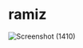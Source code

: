 # ramiz
![Screenshot (1410)](https://github.com/abdulramiz37/ramiz/assets/92448045/2fae0463-4614-4bf2-954a-1b45887f361d)
